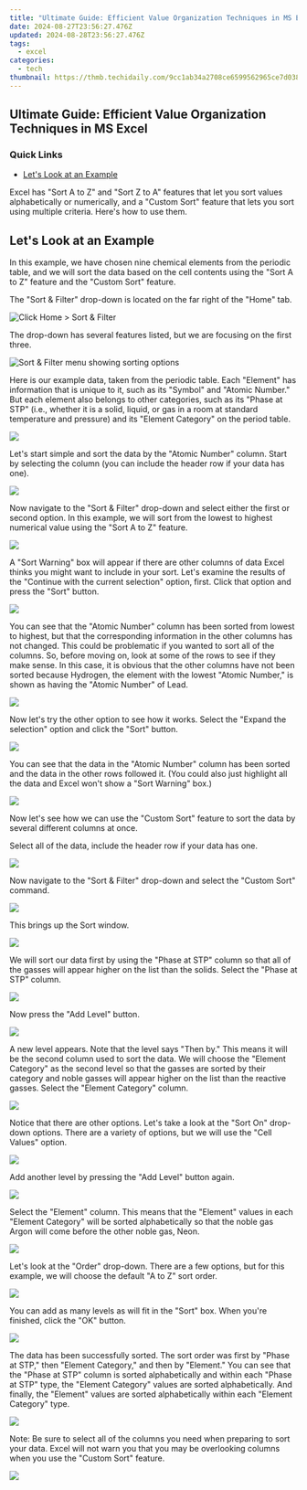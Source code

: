 ```yaml
---
title: "Ultimate Guide: Efficient Value Organization Techniques in MS Excel"
date: 2024-08-27T23:56:27.476Z
updated: 2024-08-28T23:56:27.476Z
tags:
  - excel
categories:
  - tech
thumbnail: https://thmb.techidaily.com/9cc1ab34a2708ce6599562965ce7d038d6461c86c7f5043e45b0cca41d824dbd.jpg
---
```


## Ultimate Guide: Efficient Value Organization Techniques in MS Excel

### Quick Links

* [Let's Look at an Example](https://technical-tips.techidaily.com/top-6-best-standalone-translation-tools-you-can-use-anywhere/)

 Excel has "Sort A to Z" and "Sort Z to A" features that let you sort values alphabetically or numerically, and a "Custom Sort" feature that lets you sort using multiple criteria. Here's how to use them.

##  Let's Look at an Example

 In this example, we have chosen nine chemical elements from the periodic table, and we will sort the data based on the cell contents using the "Sort A to Z" feature and the "Custom Sort" feature.

 The "Sort & Filter" drop-down is located on the far right of the "Home" tab.

![Click Home &gt; Sort &amp; Filter](https://static1.howtogeekimages.com/wordpress/wp-content/uploads/2019/01/Excel-Sort-02.png) 

 The drop-down has several features listed, but we are focusing on the first three.

![Sort &amp; Filter menu showing sorting options](https://static1.howtogeekimages.com/wordpress/wp-content/uploads/2019/01/Excel-Sort-03.png) 

 Here is our example data, taken from the periodic table. Each "Element" has information that is unique to it, such as its "Symbol" and "Atomic Number." But each element also belongs to other categories, such as its "Phase at STP" (i.e., whether it is a solid, liquid, or gas in a room at standard temperature and pressure) and its "Element Category" on the period table.

![](https://static1.howtogeekimages.com/wordpress/wp-content/uploads/2019/01/Excel-Sort-04-1.png) 

 Let's start simple and sort the data by the "Atomic Number" column. Start by selecting the column (you can include the header row if your data has one).

![](https://static1.howtogeekimages.com/wordpress/wp-content/uploads/2019/01/Excel-Sort-05.png) 

 Now navigate to the "Sort & Filter" drop-down and select either the first or second option. In this example, we will sort from the lowest to highest numerical value using the "Sort A to Z" feature.

![](https://static1.howtogeekimages.com/wordpress/wp-content/uploads/2019/01/Excel-Sort-06.png) 

 A "Sort Warning" box will appear if there are other columns of data Excel thinks you might want to include in your sort. Let's examine the results of the "Continue with the current selection" option, first. Click that option and press the "Sort" button.

![](https://static1.howtogeekimages.com/wordpress/wp-content/uploads/2019/01/Excel-Sort-07.png) 

 You can see that the "Atomic Number" column has been sorted from lowest to highest, but that the corresponding information in the other columns has not changed. This could be problematic if you wanted to sort all of the columns. So, before moving on, look at some of the rows to see if they make sense. In this case, it is obvious that the other columns have not been sorted because Hydrogen, the element with the lowest "Atomic Number," is shown as having the "Atomic Number" of Lead.

![](https://static1.howtogeekimages.com/wordpress/wp-content/uploads/2019/01/Excel-Sort-08.png) 

 Now let's try the other option to see how it works. Select the "Expand the selection" option and click the "Sort" button.

![](https://static1.howtogeekimages.com/wordpress/wp-content/uploads/2019/01/Excel-Sort-09.png) 

 You can see that the data in the "Atomic Number" column has been sorted and the data in the other rows followed it. (You could also just highlight all the data and Excel won't show a "Sort Warning" box.)

![](https://static1.howtogeekimages.com/wordpress/wp-content/uploads/2019/01/Excel-Sort-10.png) 

 Now let's see how we can use the "Custom Sort" feature to sort the data by several different columns at once.

 Select all of the data, include the header row if your data has one.

![](https://static1.howtogeekimages.com/wordpress/wp-content/uploads/2019/01/Excel-Sort-11.png) 

 Now navigate to the "Sort & Filter" drop-down and select the "Custom Sort" command.

![](https://static1.howtogeekimages.com/wordpress/wp-content/uploads/2019/01/Excel-Sort-12.png) 

 This brings up the Sort window.

![](https://static1.howtogeekimages.com/wordpress/wp-content/uploads/2019/01/Excel-Sort-13.png) 

 We will sort our data first by using the "Phase at STP" column so that all of the gasses will appear higher on the list than the solids. Select the "Phase at STP" column.

![](https://static1.howtogeekimages.com/wordpress/wp-content/uploads/2019/01/Excel-Sort-14.png) 

 Now press the "Add Level" button.

![](https://static1.howtogeekimages.com/wordpress/wp-content/uploads/2019/01/Excel-Sort-15.png) 

 A new level appears. Note that the level says "Then by." This means it will be the second column used to sort the data. We will choose the "Element Category" as the second level so that the gasses are sorted by their category and noble gasses will appear higher on the list than the reactive gasses. Select the "Element Category" column.

![](https://static1.howtogeekimages.com/wordpress/wp-content/uploads/2019/01/Excel-Sort-16.png) 

 Notice that there are other options. Let's take a look at the "Sort On" drop-down options. There are a variety of options, but we will use the "Cell Values" option.

![](https://static1.howtogeekimages.com/wordpress/wp-content/uploads/2019/01/Excel-Sort-17.png) 

 Add another level by pressing the "Add Level" button again.

![](https://static1.howtogeekimages.com/wordpress/wp-content/uploads/2019/01/Excel-Sort-18.png) 

 Select the "Element" column. This means that the "Element" values in each "Element Category" will be sorted alphabetically so that the noble gas Argon will come before the other noble gas, Neon.

![](https://static1.howtogeekimages.com/wordpress/wp-content/uploads/2019/01/Excel-Sort-19.png) 

 Let's look at the "Order" drop-down. There are a few options, but for this example, we will choose the default "A to Z" sort order.

![](https://static1.howtogeekimages.com/wordpress/wp-content/uploads/2019/01/Excel-Sort-20.png) 

 You can add as many levels as will fit in the "Sort" box. When you're finished, click the "OK" button.

![](https://static1.howtogeekimages.com/wordpress/wp-content/uploads/2019/01/Excel-Sort-21.png) 

 The data has been successfully sorted. The sort order was first by "Phase at STP," then "Element Category," and then by "Element." You can see that the "Phase at STP" column is sorted alphabetically and within each "Phase at STP" type, the "Element Category" values are sorted alphabetically. And finally, the "Element" values are sorted alphabetically within each "Element Category" type.

![](https://static1.howtogeekimages.com/wordpress/wp-content/uploads/2019/01/Excel-Sort-22.png) 

 Note: Be sure to select all of the columns you need when preparing to sort your data. Excel will not warn you that you may be overlooking columns when you use the "Custom Sort" feature.

<ins class="adsbygoogle"
     style="display:block"
     data-ad-format="autorelaxed"
     data-ad-client="ca-pub-7571918770474297"
     data-ad-slot="1223367746"></ins>



<ins class="adsbygoogle"
     style="display:block"
     data-ad-client="ca-pub-7571918770474297"
     data-ad-slot="8358498916"
     data-ad-format="auto"
     data-full-width-responsive="true"></ins>



<!-- affiliate ads begin -->
<a href="https://estore.winxdvd.com/order/checkout.php?PRODS=12653853&QTY=1&AFFILIATE=108875&CART=1"><img src="https://secure.avangate.com/images/merchant/bcb41ccdc4363c6848a1d760f26c28a0/products/14_videoproc-converter-ai-box.png" border="0"></a>
<!-- affiliate ads end -->